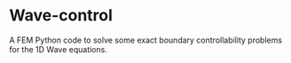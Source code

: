 # Wave-control
A FEM Python code to solve some exact boundary controllability problems for the 1D Wave equations.
